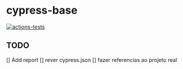 # cypress-base

[![actions-tests](https://github.com/victorcampos-mbciet/cypress-base/actions/workflows/cypress-tests.yml/badge.svg)](https://github.com/victorcampos-mbciet/cypress-base/actions/workflows/cypress-tests.yml)
## TODO
[] Add report
[] rever cypress.json
[] fazer referencias ao projeto real
